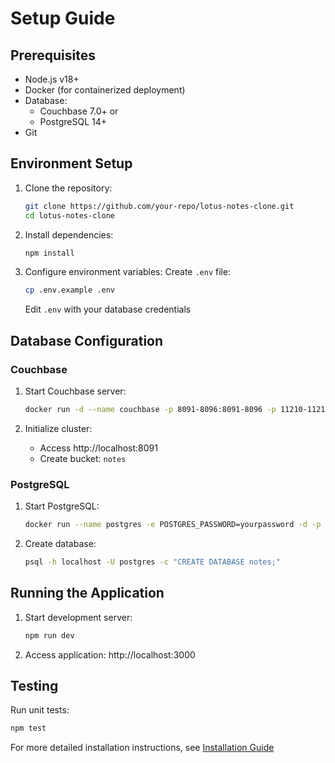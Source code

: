 # Setup Guide

## Prerequisites
- Node.js v18+
- Docker (for containerized deployment)
- Database:
  - Couchbase 7.0+ or
  - PostgreSQL 14+
- Git

## Environment Setup
1. Clone the repository:
   ```bash
   git clone https://github.com/your-repo/lotus-notes-clone.git
   cd lotus-notes-clone
   ```

2. Install dependencies:
   ```bash
   npm install
   ```

3. Configure environment variables:
   Create `.env` file:
   ```bash
   cp .env.example .env
   ```
   Edit `.env` with your database credentials

## Database Configuration
### Couchbase
1. Start Couchbase server:
   ```bash
   docker run -d --name couchbase -p 8091-8096:8091-8096 -p 11210-11211:11210-11211 couchbase
   ```

2. Initialize cluster:
   - Access http://localhost:8091
   - Create bucket: `notes`

### PostgreSQL
1. Start PostgreSQL:
   ```bash
   docker run --name postgres -e POSTGRES_PASSWORD=yourpassword -d -p 5432:5432 postgres
   ```

2. Create database:
   ```bash
   psql -h localhost -U postgres -c "CREATE DATABASE notes;"
   ```

## Running the Application
1. Start development server:
   ```bash
   npm run dev
   ```

2. Access application:
   http://localhost:3000

## Testing
Run unit tests:
```bash
npm test
```

For more detailed installation instructions, see [Installation Guide](../installation-guide.md)
